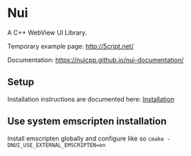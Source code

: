 # Nui
A C++ WebView UI Library.

Temporary example page: http://5cript.net/

Documentation: https://nuicpp.github.io/nui-documentation/

## Setup
Installation instructions are documented here: [Installation](https://nuicpp.github.io/nui-documentation/docs/getting_started/installation)

## Use system emscripten installation
Install emscripten globally and configure like so `cmake -DNUI_USE_EXTERNAL_EMSCRIPTEN=on`
